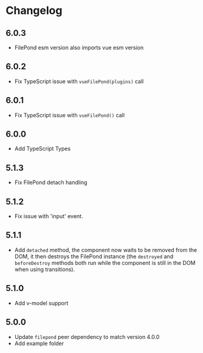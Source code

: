 # Changelog

## 6.0.3

- FilePond esm version also imports vue esm version

## 6.0.2

- Fix TypeScript issue with `vueFilePond(plugins)` call


## 6.0.1

- Fix TypeScript issue with `vueFilePond()` call


## 6.0.0

- Add TypeScript Types


## 5.1.3

- Fix FilePond detach handling


## 5.1.2

- Fix issue with 'input' event.


## 5.1.1

- Add `detached` method, the component now waits to be removed from the DOM, it then destroys the FilePond instance (the `destroyed` and `beforeDestroy` methods both run while the component is still in the DOM when using transitions).


## 5.1.0

- Add v-model support


## 5.0.0

- Update `filepond` peer dependency to match version 4.0.0
- Add example folder
